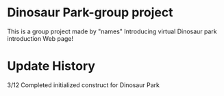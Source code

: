 # Dinosaur Park-group project

This is a group project made by "names"
Introducing virtual Dinosaur park introduction Web page!

# Update History

3/12
Completed initialized construct for Dinosaur Park
